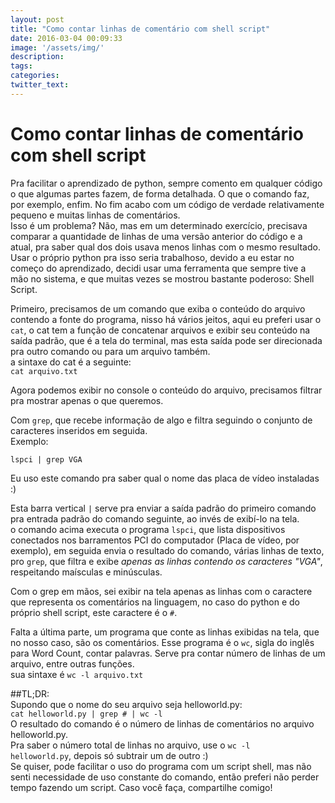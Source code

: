 ```yaml
---
layout: post
title: "Como contar linhas de comentário com shell script"
date: 2016-03-04 00:09:33
image: '/assets/img/'
description:
tags:
categories:
twitter_text:
---
```

# Como contar linhas de comentário com shell script
Pra facilitar o aprendizado de python, sempre comento em qualquer código o que algumas partes fazem, de forma detalhada. O que o comando faz, por exemplo, enfim. No fim acabo com um código de verdade relativamente pequeno e muitas linhas de comentários.  
Isso é um problema? Não, mas em um determinado exercício, precisava comparar a quantidade de linhas de uma versão anterior do código e a atual, pra saber qual dos dois usava menos linhas com o mesmo resultado.  
Usar o próprio python pra isso seria trabalhoso, devido a eu estar no começo do aprendizado, decidi usar uma ferramenta que sempre tive a mão no sistema, e que muitas vezes se mostrou bastante poderoso: Shell Script.  

Primeiro, precisamos de um comando que exiba o conteúdo do arquivo contendo a fonte do programa, nisso há vários jeitos, aqui eu preferi usar o <code>cat</code>, o cat tem a função de concatenar arquivos e exibir seu conteúdo na saída padrão, que é a tela do terminal, mas esta saída pode ser direcionada pra outro comando ou para um arquivo também.  
a sintaxe do cat é a seguinte:  
<code>cat arquivo.txt</code>  

Agora podemos exibir no console o conteúdo do arquivo, precisamos filtrar pra mostrar apenas o que queremos.  

Com <code>grep</code>, que recebe informação de algo e filtra seguindo o conjunto de caracteres inseridos em seguida.  
Exemplo:  

<code>lspci | grep VGA</code>  
  
Eu uso este comando pra saber qual o nome das placa de vídeo instaladas :)  

Esta barra vertical <code>|</code> serve pra enviar a saída padrão do primeiro comando pra entrada padrão do comando seguinte, ao invés de exibí-lo na tela.  
o comando acima executa o programa <code>lspci</code>, que lista dispositivos conectados nos barramentos PCI do computador (Placa de vídeo, por exemplo), em seguida envia o resultado do comando, várias linhas de texto, pro <code>grep</code>, que filtra e exibe *apenas as linhas contendo os caracteres "VGA"*, respeitando maísculas e minúsculas.  

  
Com o grep em mãos, sei exibir na tela apenas as linhas com o caractere que representa os comentários na linguagem, no caso do python e do próprio shell script, este caractere é o <code>#</code>.  
  
Falta a última parte, um programa que conte as linhas exibidas na tela, que no nosso caso, são os comentários. Esse programa é o <code>wc</code>, sigla do inglês para Word Count, contar palavras. Serve pra contar número de linhas de um arquivo, entre outras funções.  
sua sintaxe é <code>wc -l arquivo.txt</code>  

##TL;DR:  
Supondo que o nome do seu arquivo seja helloworld.py:  
<code>cat helloworld.py | grep # | wc -l</code>  
O resultado do comando é o número de linhas de comentários no arquivo helloworld.py.  
Pra saber o número total de linhas no arquivo, use o <code>wc -l helloworld.py</code>, depois só subtrair um de outro :)  
Se quiser, pode facilitar o uso do programa com um script shell, mas não senti necessidade de uso constante do comando, então preferi não perder tempo fazendo um script. Caso você faça, compartilhe comigo!  